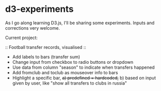 d3-experiments
==============

As I go along learning D3.js, I'll be sharing some experiments. Inputs and corrections very welcome.

Current project:

:: Football transfer records, visualised ::

- Add labels to bars (transfer sum)
- Change input from checkbox to radio buttons or dropdown
- Use data from column "season" to indicate when transfers happened
- Add fromclub and toclub as mouseover info to bars
- Highlight a specific bar, <strike>a) predefined = hardcoded,</strike> b) based on input given by user, like "show all transfers to clubs in russia"
